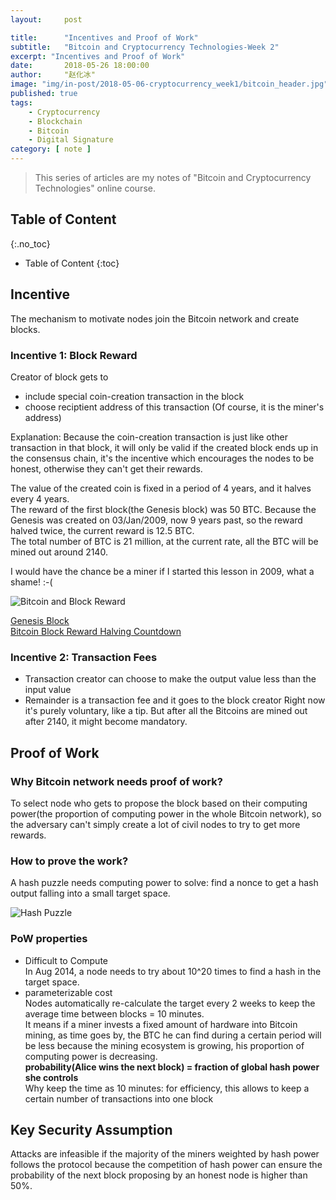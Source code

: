 ```yaml
---
layout:     post

title:      "Incentives and Proof of Work"
subtitle:   "Bitcoin and Cryptocurrency Technologies-Week 2"
excerpt: "Incentives and Proof of Work"
date:       2018-05-26 18:00:00
author:     "赵化冰"
image: "img/in-post/2018-05-06-cryptocurrency_week1/bitcoin_header.jpg"
published: true 
tags:
    - Cryptocurrency
    - Blockchain
    - Bitcoin
    - Digital Signature
category: [ note ]
---
```


> This series of articles are my notes of "Bitcoin and Cryptocurrency Technologies" online course.

## Table of Content 
{:.no_toc}

* Table of Content 
{:toc}
## Incentive 
The mechanism to motivate nodes join the Bitcoin network and create blocks.
### Incentive 1: Block Reward
Creator of block gets to
* include special coin-creation transaction in the block
* choose reciptient address of this transaction (Of course, it is the miner's address)

Explanation: Because the coin-creation transaction is just like other transaction in that block, it will only be valid if the created block ends up in the consensus chain, it's the incentive which encourages the nodes to be honest, otherwise they can't get their rewards.

The value of the created coin is fixed in a period of 4 years, and it halves every 4 years.    
The reward of the first block(the Genesis block) was 50 BTC. Because the Genesis was created on 03/Jan/2009, now 9 years past, so the reward halved twice, the current reward is 12.5 BTC.   
The total number of BTC is 21 million, at the current rate, all the BTC will be mined out around 2140.

I would have the chance be a miner if I started this lesson in 2009, what a shame! :-(

![Bitcoin and Block Reward](\img\in-post\2018-05-27-cryptocurrency_week2_incentives_and_proof_of_work\block_reward.png)

[Genesis Block](https://en.bitcoin.it/wiki/Genesis_block)    
[Bitcoin Block Reward Halving Countdown](https://www.bitcoinblockhalf.com/)

### Incentive 2: Transaction Fees
* Transaction creator can choose to make the output value less than the input value
* Remainder is a transaction fee and it goes to the block creator
Right now it's purely voluntary, like a tip. But after all the Bitcoins are mined out after 2140, it might become mandatory.

## Proof of Work
### Why Bitcoin network needs proof of work?

To select node who gets to propose the block based on their computing power(the proportion of computing power in the whole Bitcoin network), so the adversary can't simply create a lot of civil nodes to try to get more rewards.

### How to prove the work?

A hash puzzle needs computing power to solve: find a nonce to get a hash output falling into a small target space.

![Hash Puzzle](\img\in-post\2018-05-27-cryptocurrency_week2_incentives_and_proof_of_work\hash-puzzle.png)

### PoW properties
* Difficult to Compute    
In Aug 2014, a node needs to try about 10^20 times to find a hash in the target space.    
* parameterizable cost    
Nodes automatically re-calculate the target every 2 weeks to keep the average time between blocks = 10 minutes.    
It means if a miner invests a fixed amount of hardware into Bitcoin mining, as time goes by, the BTC he can find during a certain period will be less because the mining ecosystem is growing, his proportion of computing power is decreasing.    
**probability(Alice wins the next block) = fraction of global hash power she controls**    
Why keep the time as 10 minutes: for efficiency, this allows to keep a certain number of transactions into one block 
 
## Key Security Assumption
Attacks are infeasible if the majority of the miners weighted by hash power follows the protocol because the competition of hash power can ensure the probability of the next block proposing by an honest node is higher than 50%.
